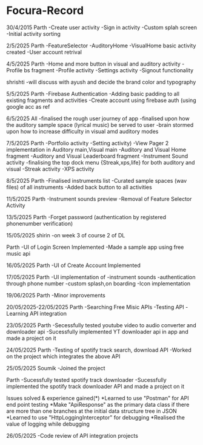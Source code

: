 # Focura-Record

30/4/2015
Parth
-Create user activity
-Sign in activity
-Custom splah screen
-Initial activity sorting

2/5/2025
Parth
-FeatureSelector
-AuditoryHome
-VisualHome basic activity created
-User account retrival

4/5/2025
Parth
-Home and more button in visual and auditory activity
-Profile bs fragment
-Profile activity
-Settings activity
-Signout functionality

shrishti 
-will discuss with ayush and decide the brand color and typography

5/5/2025
Parth
-Firebase Authentication
-Adding basic padding to all existing fragments and activities 
-Create account using firebase auth (using google acc as ref

6/5/2025
All
-finalised the rough user journey of app
-finalised upon how the auditory sample space (lyrical music) be served to user
-brain stormed upon how to increase difficulty in visual amd auditory modes

7/5/2025
Parth
-Portfolio activity
-Setting activity)
-View Pager 2 implementation in Auditory main,Visual main
-Auditory and Visual Home fragment
-Auditory and Visual Leaderboard fragment
-Instrument Sound activity
-finalising the top dock menu {Streak,xps,life} for both auditory and visual
-Streak activity
-XPS activity

8/5/2025
Parth
-Finalised instruments list
-Curated sample spaces (wav files) of all instruments
-Added back button to all activities

11/5/2025
Parth
-Instrument sounds preview
-Removal of Feature Selector Activity

13/5/2025
Parth
-Forget password (authentication by registered phonenumber verification)


15/05/2025
shirin
-on week 3 of course 2 of DL

Parth
-UI of Login Screen Implemented
-Made a sample app using free music api

16/05/2025
Parth
-UI of Create Account Implemented 

17/05/2025
Parth
-UI implementation of 
    -instrument sounds
    -authentication through phone number
    -custom splash,on boarding
-Icon implementation

19/06/2025
Parth
-Minor improvements

20/05/2025-22/05/2025
Parth
-Searching Free Misic APIs
-Testing API
-Learning API integration

23/05/2025
Parth
-Secessfully tested youtube video to audio converter and downloader api
-Sucessfully implemented YT downloader api in app and made a project on it

24/05/2025
Parth
-Testing of spotify track search, download API
-Worked on the project which integrates the above API

25/05/2025
Soumik
-Joined the project

Parth
-Sucessfully tested spotify track downloader
-Sucessfully implemented the spotify track downloader API and made a project on it

Issues solved & experience gained(*)
*Learned to use "Postman" for API end point testing 
*Make "ApiResponse" as the primary data class if there are more than one branches at the initial data structure tree in JSON
*Learned to use "HttpLoggingInterceptor" for debugging
*Realised the value of logging while debugging


26/05/2025
-Code review of API integration projects


